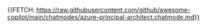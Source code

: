 {{FETCH: https://raw.githubusercontent.com/github/awesome-copilot/main/chatmodes/azure-principal-architect.chatmode.md}}
